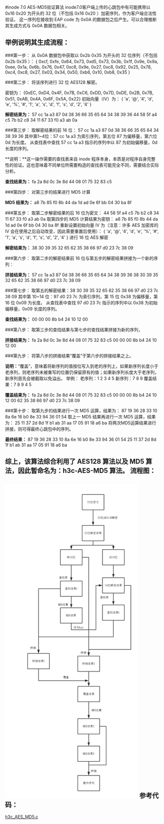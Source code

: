 #inode 7.0 AES-MD5验证算法
inode7.0客户端上传的心跳包中有可能携带以 0x16 0x20 为开头的 32 位（不包括 0x16 0x20 ）加密序列，作为客户端合法性验证。
这一序列在接收到 EAP code 为 0x0A 的数据包之后产生。可以合理推断其生成方式与 0x0A 数据包相关。

举例说明其生成流程：
---
###第一步：
从 0x0A 数据包中获取以 0x2b 0x35 为开头的 32 位序列（不包括 0x2b 0x35 ）：
{ 0xcf, 0xfe, 0x64, 0x73, 0xd5, 0x73, 0x3b, 0x1f, 0x9e, 0x9a, 0xee, 0x1a, 0x6b, 0x76, 0x47, 0xc8, 0x9e, 0x27, 0xc8, 0x92, 0x25, 0x78, 0xc4, 0xc8, 0x27, 0x03, 0x34, 0x50, 0xb6, 0x10, 0xb8, 0x35 }

###第二步：
将该序列进行 32 位 AES128 解密。

密钥为：
{0xEC, 0xD4, 0x4F, 0x7B, 0xC6, 0xDD, 0x7D, 0xDE, 0x2B, 0x7B, 0x51, 0xAB, 0x4A, 0x6F, 0x5A, 0x22}
初始向量（IV）为：
{ 'a', '@', '4', 'd', 'e', '%', '#', '1', 'a', 's', 'd', 'f', 's', 'd', '2', '4' }

**解密结果为：**
57 cc 1a a3 87 0d 38 36 66 35 65 64 34 38 39 36 44 58 5f a4 c5 7b b2 c8 34 11 67 33 f0 a3 ab 0a

###第三步：
取解密结果的前 16 位： 57 cc 1a a3 87 0d 38 36 66 35 65 64 34 38 39 36
其中第1~4位：57 cc 1a a3 为索引序列，第五位 87 为偏移量，第六位 0d 为长度。
从查找表中查找 57 cc 1a a3 指示的序列中以 87 为初始偏移量，0d 长度的序列。

**说明：**这一操作需要的查找表来自 inode 程序本身，本质是对程序自身完整性的验证。这也意味着不同单位所需要构造的查找表可能完全不同，需要结合实际分析。

**查找结果为：**
fa 2a 8d 0c 3e 8d 44 08 01 75 32 83 c5

###第四步：
对第三步的结果进行 MD5 计算

**MD5 结果为：**
a8 7b 85 f0 8b 44 da 1d ad 0e 6f bb 04 30 ba 8f

###第五步：
取第二步解密结果的后 16 位为密文：
44 58 5f a4 c5 7b b2 c8 34 11 67 33 f0 a3 ab 0a
取第四步的 MD5 计算结果为密钥：
a8 7b 85 f0 8b 44 da 1d ad 0e 6f bb 04 30 ba 8f
重新设置初始向量 IV 为（注意：许多 AES 加密库的 IV 会在使用之后自动改变，因此需要重置后使用）：
{ 'a', '@', '4', 'd', 'e', '%', '#', '1', 'a', 's', 'd', 'f', 's', 'd', '2', '4' }
进行 16 位 AES 解密

**解密结果为：**
38 30 39 35 32 65 62 35 38 66 97 d0 23 7c 38 09

###第六步：
取第二步的解密结果前 16 位与第五步的解密结果拼接为一个新的序列：

**拼接结果为：**
57 cc 1a a3 87 0d 38 36 66 35 65 64 34 38 39 36 38 30 39 35 32 65 62 35 38 66 97 d0 23 7c 38 09

###第七步：
取第五的解密结果：38 30 39 35 32 65 62 35 38 66 97 d0 23 7c 38 09
其中第 10~14 位：97 d0 23 7c 为索引序列，第 15 位 0x38 为偏移量，第 16 位 0x09 为长度。
从查找表中查找 97 d0 23 7c 指示的序列中以 0x38 为初始偏移量，0x09 长度的序列。

**查找结果为：**
00 00 00 8b b4 24 10 12 00

###第八步：
取第三步的查找结果与第七步的查找结果拼接为新的序列，

**拼接结果为：**
fa 2a 8d 0c 3e 8d 44 08 01 75 32 83 c5 00 00 00 8b b4 24 10 12 00

###第九步：
将第八步的拼接结果“覆盖”于第六步的拼接结果之上。

**说明：**“覆盖”，意味着将新序列的值按位写入到老的序列上，如果新序列长度小于老序列，则老序列未被重写的位置仍保留原有的值；如果新序列长度大于老序列，新序列首先会被截取以免溢出。
举例：
老序列：1 2 3 4 5
新序列：7 8 9
覆盖结果：7 8 9 4 5

**覆盖结果为：**
fa 2a 8d 0c 3e 8d 44 08 01 75 32 83 c5 00 00 00 8b b4 24 10 12 00 62 35 38 66 97 d0 23 7c 38 09

###第十步：
取第九步的结果进行一次 MD5 运算，结果为：
87 19 36 28 33 10 8a 6e 16 b0 8e 33 94 36 01 54
取上一 MD5 结果再进行一次 MD5 运算，结果为：
25 11 37 2d 8d 1f b1 ab 31 aa 17 05 91 18 a6 ba
将两次MD5运算结果进行拼接，则可得最终心跳包中的序列。

**最终结果：**
87 19 36 28 33 10 8a 6e 16 b0 8e 33 94 36 01 54 25 11 37 2d 8d 1f b1 ab 31 aa 17 05 91 18 a6 ba

综上，该算法综合利用了 AES128 算法以及 MD5 算法，因此暂命名为：h3c-AES-MD5 算法。
流程图：
---
![h3c_AES_MD5](./h3c_AES_MD5.png)
参考代码：
---
[h3c_AES_MD5.c](../src/h3c_AES_MD5.c)
